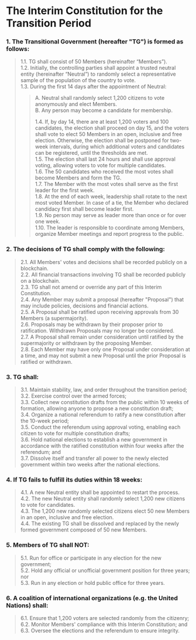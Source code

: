 # The Interim Constitution for the Transition Period

### 1. The Transitional Government (hereafter "TG") is formed as follows:

> 1.1. TG shall consist of 50 Members (hereinafter “Members”).  
> 1.2. Initially, the controlling parties shall appoint a trusted neutral entity (hereinafter “Neutral”) to randomly select a representative sample of the population of the country to vote.  
> 1.3. During the first 14 days after the appointment of Neutral:
>
> > A. Neutral shall randomly select 1,200 citizens to vote anonymously and elect Members.  
> > B. Any person may become a candidate for membership.
> >
> > 1.4. If, by day 14, there are at least 1,200 voters and 100 candidates, the election shall proceed on day 15, and the voters shall vote to elect 50 Members in an open, inclusive and free election. Otherwise, the election shall be postponed for two-week intervals, during which additional voters and candidates can be registered, until the thresholds are met.  
> > 1.5. The election shall last 24 hours and shall use approval voting, allowing voters to vote for multiple candidates.  
> > 1.6. The 50 candidates who received the most votes shall become Members and form the TG.  
> > 1.7. The Member with the most votes shall serve as the first leader for the first week.  
> > 1.8. At the end of each week, leadership shall rotate to the next most voted Member. In case of a tie, the Member who declared candidacy first shall become leader first.  
> > 1.9. No person may serve as leader more than once or for over one week.  
> > 1.10. The leader is responsible to coordinate among Members, organize Member meetings and report progress to the public.

### 2. The decisions of TG shall comply with the following:

> 2.1. All Members' votes and decisions shall be recorded publicly on a blockchain.  
> 2.2. All financial transactions involving TG shall be recorded publicly on a blockchain.  
> 2.3. TG shall not amend or override any part of this Interim Constitution.  
> 2.4. Any Member may submit a proposal (hereafter "Proposal") that may include policies, decisions and financial actions.  
> 2.5. A Proposal shall be ratified upon receiving approvals from 30 Members (a supermajority).  
> 2.6. Proposals may be withdrawn by their proposer prior to ratification. Withdrawn Proposals may no longer be considered.  
> 2.7. A Proposal shall remain under consideration until ratified by the supermajority or withdrawn by the proposing Member.  
> 2.8. Each Member may have only one Proposal under consideration at a time, and may not submit a new Proposal until the prior Proposal is ratified or withdrawn.

### 3. TG shall:

> 3.1. Maintain stability, law, and order throughout the transition period;  
> 3.2. Exercise control over the armed forces;  
> 3.3. Collect new constitution drafts from the public within 10 weeks of formation, allowing anyone to propose a new constitution draft;  
> 3.4. Organize a national referendum to ratify a new constitution after the 10-week period;  
> 3.5. Conduct the referendum using approval voting, enabling each citizen to vote for multiple constitution drafts;  
> 3.6. Hold national elections to establish a new government in accordance with the ratified constitution within four weeks after the referendum; and  
> 3.7. Dissolve itself and transfer all power to the newly elected government within two weeks after the national elections.

### 4. If TG fails to fulfill its duties within 18 weeks:

> 4.1. A new Neutral entity shall be appointed to restart the process.  
> 4.2. The new Neutral entity shall randomly select 1,200 new citizens to vote for candidates.  
> 4.3. The 1,200 new randomly selected citizens elect 50 new Members in an open, inclusive and free election.  
> 4.4. The existing TG shall be dissolved and replaced by the newly formed government composed of 50 new Members.

### 5. Members of TG shall NOT:

> 5.1. Run for office or participate in any election for the new government;  
> 5.2. Hold any official or unofficial government position for three years; nor  
> 5.3. Run in any election or hold public office for three years.

### 6. A coalition of international organizations (e.g. the United Nations) shall:

> 6.1. Ensure that 1,200 voters are selected randomly from the citizenry;  
> 6.2. Monitor Members' compliance with this Interim Constitution; and  
> 6.3. Oversee the elections and the referendum to ensure integrity.
